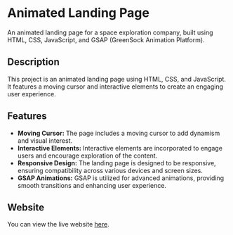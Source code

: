# Animated Landing Page

An animated landing page for a space exploration company, built using HTML, CSS, JavaScript, and GSAP (GreenSock Animation Platform).

## Description

This project is an animated landing page using HTML, CSS, and JavaScript. It features a moving cursor and interactive elements to create an engaging user experience.

## Features

- **Moving Cursor:** The page includes a moving cursor to add dynamism and visual interest.
- **Interactive Elements:** Interactive elements are incorporated to engage users and encourage exploration of the content.
- **Responsive Design:** The landing page is designed to be responsive, ensuring compatibility across various devices and screen sizes.
- **GSAP Animations:** GSAP is utilized for advanced animations, providing smooth transitions and enhancing user experience.

## Website

You can view the live website [here](https://suhasjadhav264.github.io/Cosmic-Ventures/).
